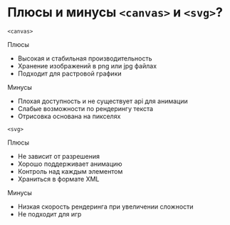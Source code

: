 # Плюсы и минусы `<canvas>` и `<svg>`?

`<canvas>`

Плюсы
- Высокая и стабильная производительность
- Хранение изображений в png или jpg файлах
- Подходит для растровой графики 

Минусы
- Плохая доступность и не существует api для анимации
- Слабые возможности по рендерингу текста
- Отрисовка основана на пикселях

`<svg>`

Плюсы
- Не зависит от разрешения
- Хорошо поддерживает анимацию
- Контроль над каждым элементом
- Храниться в формате XML

Минусы
- Низкая скорость рендеринга при увеличении сложности
- Не подходит для игр 